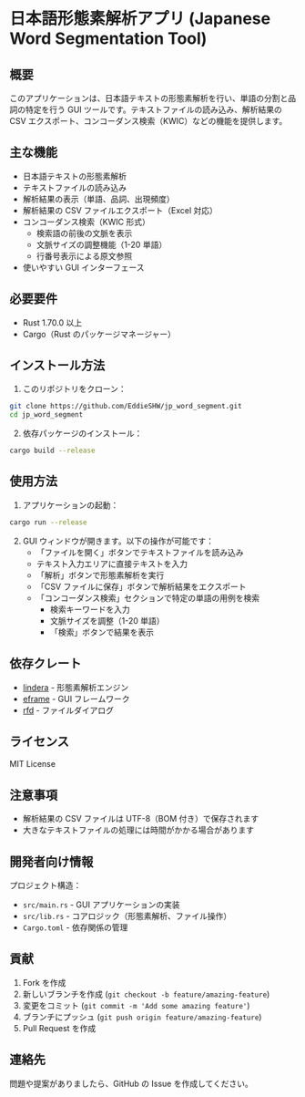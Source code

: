 # 日本語形態素解析アプリ (Japanese Word Segmentation Tool)

## 概要

このアプリケーションは、日本語テキストの形態素解析を行い、単語の分割と品詞の特定を行う GUI ツールです。テキストファイルの読み込み、解析結果の CSV エクスポート、コンコーダンス検索（KWIC）などの機能を提供します。

## 主な機能

- 日本語テキストの形態素解析
- テキストファイルの読み込み
- 解析結果の表示（単語、品詞、出現頻度）
- 解析結果の CSV ファイルエクスポート（Excel 対応）
- コンコーダンス検索（KWIC 形式）
  - 検索語の前後の文脈を表示
  - 文脈サイズの調整機能（1-20 単語）
  - 行番号表示による原文参照
- 使いやすい GUI インターフェース

## 必要要件

- Rust 1.70.0 以上
- Cargo（Rust のパッケージマネージャー）

## インストール方法

1. このリポジトリをクローン：

```bash
git clone https://github.com/EddieSHW/jp_word_segment.git
cd jp_word_segment
```

2. 依存パッケージのインストール：

```bash
cargo build --release
```

## 使用方法

1. アプリケーションの起動：

```bash
cargo run --release
```

2. GUI ウィンドウが開きます。以下の操作が可能です：
   - 「ファイルを開く」ボタンでテキストファイルを読み込み
   - テキスト入力エリアに直接テキストを入力
   - 「解析」ボタンで形態素解析を実行
   - 「CSV ファイルに保存」ボタンで解析結果をエクスポート
   - 「コンコーダンス検索」セクションで特定の単語の用例を検索
     - 検索キーワードを入力
     - 文脈サイズを調整（1-20 単語）
     - 「検索」ボタンで結果を表示

## 依存クレート

- [lindera](https://github.com/lindera-morphology/lindera) - 形態素解析エンジン
- [eframe](https://github.com/emilk/egui) - GUI フレームワーク
- [rfd](https://github.com/PolyMeilex/rfd) - ファイルダイアログ

## ライセンス

MIT License

## 注意事項

- 解析結果の CSV ファイルは UTF-8（BOM 付き）で保存されます
- 大きなテキストファイルの処理には時間がかかる場合があります

## 開発者向け情報

プロジェクト構造：

- `src/main.rs` - GUI アプリケーションの実装
- `src/lib.rs` - コアロジック（形態素解析、ファイル操作）
- `Cargo.toml` - 依存関係の管理

## 貢献

1. Fork を作成
2. 新しいブランチを作成 (`git checkout -b feature/amazing-feature`)
3. 変更をコミット (`git commit -m 'Add some amazing feature'`)
4. ブランチにプッシュ (`git push origin feature/amazing-feature`)
5. Pull Request を作成

## 連絡先

問題や提案がありましたら、GitHub の Issue を作成してください。
